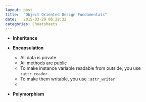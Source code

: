 ```yaml
---
layout: post
title:  "Object Oriented Design Fundamentals"
date:   2015-03-29 06:29:32
categories: Cheatsheets
---
```


* __Inheritance__

* __Encapsulation__
  * All data is private
  * All methods are public
  * To make instance variable readable from outside, you use `:attr_reader`
  * To make them writable, you use `:attr_writer`
  * 
* __Polymorphism__